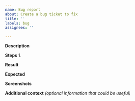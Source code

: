 ```yaml
---
name: Bug report
about: Create a bug ticket to fix
title: ''
labels: bug
assignees: ''

---
```


**Description**


**Steps**
1. 

**Result**


**Expected**


**Screenshots**


**Additional context**
*(optional information that could be useful)*
